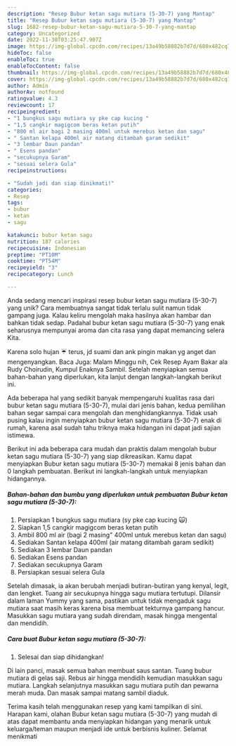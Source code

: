 ```yaml
---
description: "Resep Bubur ketan sagu mutiara (5-30-7) yang Mantap"
title: "Resep Bubur ketan sagu mutiara (5-30-7) yang Mantap"
slug: 1682-resep-bubur-ketan-sagu-mutiara-5-30-7-yang-mantap
category: Uncategorized
date: 2022-11-30T03:25:47.907Z
image: https://img-global.cpcdn.com/recipes/13a49b58882b7d7d/680x482cq70/bubur-ketan-sagu-mutiara-5-30-7-foto-resep-utama.jpg
hideToc: false
enableToc: true
enableTocContent: false
thumbnail: https://img-global.cpcdn.com/recipes/13a49b58882b7d7d/680x482cq70/bubur-ketan-sagu-mutiara-5-30-7-foto-resep-utama.jpg
cover: https://img-global.cpcdn.com/recipes/13a49b58882b7d7d/680x482cq70/bubur-ketan-sagu-mutiara-5-30-7-foto-resep-utama.jpg
author: Admin
authorAv: notfound
ratingvalue: 4.3
reviewcount: 17
recipeingredient:
- "1 bungkus sagu mutiara sy pke cap kucing "
- "1,5 cangkir magigcom beras ketan putih"
- "800 ml air bagi 2 masing 400ml untuk merebus ketan dan sagu"
- " Santan kelapa 400ml air matang ditambah garam sedikit"
- "3 lembar Daun pandan"
- " Esens pandan"
- "secukupnya Garam"
- "sesuai selera Gula"
recipeinstructions:

- "Sudah jadi dan siap dinikmati!"
categories:
- Resep
tags:
- bubur
- ketan
- sagu

katakunci: bubur ketan sagu 
nutrition: 187 calories
recipecuisine: Indonesian
preptime: "PT10M"
cooktime: "PT54M"
recipeyield: "3"
recipecategory: Lunch

---
```





Anda sedang mencari inspirasi resep bubur ketan sagu mutiara (5-30-7) yang unik? Cara membuatnya sangat tidak terlalu sulit namun tidak gampang juga. Kalau keliru mengolah maka hasilnya akan hambar dan bahkan tidak sedap. Padahal bubur ketan sagu mutiara (5-30-7) yang enak seharusnya mempunyai aroma dan cita rasa yang dapat memancing selera Kita.





Karena solo hujan ☔ terus, jd suami dan ank pingin makan yg anget dan mengenyangkan. Baca Juga: Malam Minggu nih, Cek Resep Ayam Bakar ala Rudy Choirudin, Kumpul Enaknya Sambil. Setelah menyiapkan semua bahan-bahan yang diperlukan, kita lanjut dengan langkah-langkah berikut ini.

Ada beberapa hal yang sedikit banyak mempengaruhi kualitas rasa dari bubur ketan sagu mutiara (5-30-7), mulai dari jenis bahan, kedua pemilihan bahan segar sampai cara mengolah dan menghidangkannya. Tidak usah pusing kalau ingin menyiapkan bubur ketan sagu mutiara (5-30-7) enak di rumah, karena asal sudah tahu triknya maka hidangan ini dapat jadi sajian istimewa.






Berikut ini ada beberapa cara mudah dan praktis dalam mengolah bubur ketan sagu mutiara (5-30-7) yang siap dikreasikan. Kamu dapat menyiapkan Bubur ketan sagu mutiara (5-30-7) memakai 8 jenis bahan dan 0 langkah pembuatan. Berikut ini langkah-langkah untuk menyiapkan hidangannya.

<!--inarticleads1-->

##### Bahan-bahan dan bumbu yang diperlukan untuk pembuatan Bubur ketan sagu mutiara (5-30-7):

1. Persiapkan 1 bungkus sagu mutiara (sy pke cap kucing 🙀)
1. Siapkan 1,5 cangkir magigcom beras ketan putih
1. Ambil 800 ml air (bagi 2 masing&#34; 400ml untuk merebus ketan dan sagu)
1. Sediakan  Santan kelapa 400ml (air matang ditambah garam sedikit)
1. Sediakan 3 lembar Daun pandan
1. Sediakan  Esens pandan
1. Sediakan secukupnya Garam
1. Persiapkan sesuai selera Gula


Setelah dimasak, ia akan berubah menjadi butiran-butiran yang kenyal, legit, dan lengket. Tuang air secukupnya hingga sagu mutiara tertutupi. Dilansir dalam laman Yummy yang sama, pastikan untuk tidak mengaduk sagu mutiara saat masih keras karena bisa membuat tekturnya gampang hancur. Masukkan sagu mutiara yang sudah direndam, masak hingga mengental dan mendidih. 

<!--inarticleads2-->

##### Cara buat Bubur ketan sagu mutiara (5-30-7):


1. Selesai dan siap dihidangkan!

Di lain panci, masak semua bahan membuat saus santan. Tuang bubur mutiara di gelas saji. Rebus air hingga mendidih kemudian masukkan sagu mutiara. Langkah selanjutnya masukkan sagu mutiara putih dan pewarna merah muda. Dan masak sampai matang sambil diaduk. 

Terima kasih telah menggunakan resep yang kami tampilkan di sini. Harapan kami, olahan Bubur ketan sagu mutiara (5-30-7) yang mudah di atas dapat membantu anda menyiapkan hidangan yang menarik untuk keluarga/teman maupun menjadi ide untuk berbisnis kuliner. Selamat menikmati
